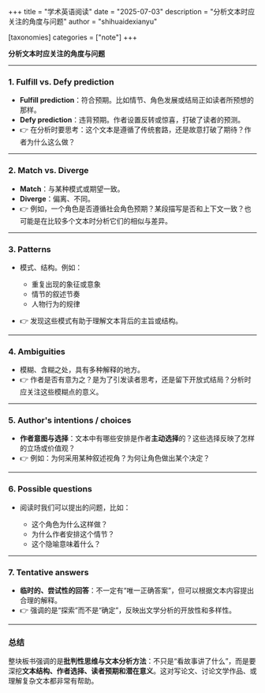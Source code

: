 +++
title = "学术英语阅读"
date = "2025-07-03"
description = "分析文本时应关注的角度与问题"
author = "shihuaidexianyu"

[taxonomies]
categories = ["note"]
+++

**分析文本时应关注的角度与问题**

---

### 1. **Fulfill vs. Defy prediction**

* **Fulfill prediction**：符合预期。比如情节、角色发展或结局正如读者所预想的那样。
* **Defy prediction**：违背预期。作者设置反转或惊喜，打破了读者的预测。
* 👉 在分析时要思考：这个文本是遵循了传统套路，还是故意打破了期待？作者为什么这么做？

---

### 2. **Match vs. Diverge**

* **Match**：与某种模式或期望一致。
* **Diverge**：偏离、不同。
* 👉 例如，一个角色是否遵循社会角色预期？某段描写是否和上下文一致？也可能是在比较多个文本时分析它们的相似与差异。

---

### 3. **Patterns**

* 模式、结构。例如：

  * 重复出现的象征或意象
  * 情节的叙述节奏
  * 人物行为的规律
* 👉 发现这些模式有助于理解文本背后的主旨或结构。

---

### 4. **Ambiguities**

* 模糊、含糊之处，具有多种解释的地方。
* 👉 作者是否有意为之？是为了引发读者思考，还是留下开放式结局？分析时应关注这些模糊点的意义。

---

### 5. **Author's intentions / choices**

* **作者意图与选择**：文本中有哪些安排是作者**主动选择**的？这些选择反映了怎样的立场或价值观？
* 👉 例如：为何采用某种叙述视角？为何让角色做出某个决定？

---

### 6. **Possible questions**

* 阅读时我们可以提出的问题，比如：

  * 这个角色为什么这样做？
  * 为什么作者安排这个情节？
  * 这个隐喻意味着什么？

---

### 7. **Tentative answers**

* **临时的、尝试性的回答**：不一定有“唯一正确答案”，但可以根据文本内容提出合理的解释。
* 👉 强调的是“探索”而不是“确定”，反映出文学分析的开放性和多样性。

---

### 总结

整块板书强调的是**批判性思维与文本分析方法**：不只是“看故事讲了什么”，而是要深挖**文本结构、作者选择、读者预期和潜在意义**。这对写论文、讨论文学作品、或理解复杂文本都非常有帮助。